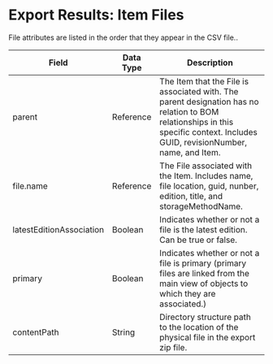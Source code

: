 # Export Results: Item Files
File attributes are listed in the order that they appear in the CSV file..


| Field<br> | Data Type<br> | Description<br> |
|  --- |  --- |  --- | 
| parent<br> | Reference<br> | The Item that the File is associated with. The parent designation has no relation to BOM relationships in this specific context. Includes GUID, revisionNumber, name, and Item.<br> |
| file.name<br> | Reference<br> | The File associated with the Item. Includes name, file location, guid, nunber, edition, title, and storageMethodName.<br> |
| latestEditionAssociation<br> | Boolean<br> | Indicates whether or not a file is the latest edition. Can be true or false.<br> |
| primary<br> | Boolean<br> | Indicates whether or not a file is primary \(primary files are linked from the main view of objects to which they are associated.\)<br> |
| contentPath<br> | String<br> | Directory structure path to the location of the physical file in the export zip file.<br> |

